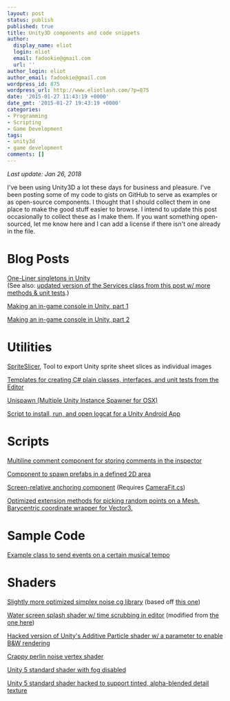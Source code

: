 ```yaml
---
layout: post
status: publish
published: true
title: Unity3D components and code snippets
author:
  display_name: eliot
  login: eliot
  email: fadookie@gmail.com
  url: ''
author_login: eliot
author_email: fadookie@gmail.com
wordpress_id: 875
wordpress_url: http://www.eliotlash.com/?p=875
date: '2015-01-27 11:43:19 +0000'
date_gmt: '2015-01-27 19:43:19 +0000'
categories:
- Programming
- Scripting
- Game Development
tags:
- unity3d
- game development
comments: []
---
```


*Last update: Jan 26, 2018*

I've been using Unity3D a lot these days for business and pleasure. I've been posting some of my code to gists on GitHub to serve as examples or as open-source components. I thought that I should collect them in one place to make the good stuff easier to browse. I intend to update this post occasionally to collect these as I make them. If you want something open-sourced, let me know here and I can add a license if there isn't one already in the file.

# Blog Posts

[One-Liner singletons in Unity](https://www.packtpub.com/books/content/one-liner-singletons-unity)<br/>
(See also: [updated version of the Services class from this post w/ more methods & unit tests](https://gist.github.com/fadookie/96a5967e55b3df3379d71c2f519c38c0).)

[Making an in-game console in Unity, part 1](https://www.packtpub.com/books/content/making-game-console-unity-part-1)

[Making an in-game console in Unity, part 2](https://www.packtpub.com/books/content/making-game-console-unity-part-2)

# Utilities

[SpriteSlicer](https://github.com/fadookie/SpriteSlicer), Tool to export Unity sprite sheet slices as individual images

[Templates for creating C# plain classes, interfaces, and unit tests from the Editor](https://gist.github.com/fadookie/c983b078028033d4b9b4)

[Unispawn (Multiple Unity Instance Spawner for OSX)](http://www.eliotlash.com/2014/05/unispawn/ "Unispawn")

[Script to install, run, and open logcat for a Unity Android App](https://gist.github.com/fadookie/96cafaa4342ec32a43c7)

# Scripts

[Multiline comment component for storing comments in the inspector](https://gist.github.com/fadookie/e6cd6e3d97060416af1c)

[Component to spawn prefabs in a defined 2D area](https://gist.github.com/fadookie/6220ad6b9913246dfd4e)

[Screen-relative anchoring component](https://gist.github.com/fadookie/256947788c364400abe1) (Requires [CameraFit.cs](http://gamedev.stackexchange.com/a/89973/50623))

[Optimized extension methods for picking random points on a Mesh. Barycentric coordinate wrapper for Vector3.](https://gist.github.com/fadookie/c5f0cf15074e099ae7ab)

# Sample Code

[Example class to send events on a certain musical tempo](https://gist.github.com/fadookie/3e561baa03baac9152a0)

# Shaders

[Slightly more optimized simplex noise cg library](https://gist.github.com/fadookie/25adf86ae7e2753d717c) (based off [this one](http://forum.unity3d.com/threads/2d-3d-4d-optimised-perlin-noise-cg-hlsl-library-cginc.218372/))

[Water screen splash shader w/ time scrubbing in editor](https://gist.github.com/fadookie/9c4496ae68adb995046e) (modified from [the one here](http://unitycoder.com/blog/2012/02/26/water-splash-screen-effect-shader/))

[Hacked version of Unity's Additive Particle shader w/ a parameter to enable B&W rendering](https://gist.github.com/fadookie/4f323ab3d9e4c95c3cca)

[Crappy perlin noise vertex shader](https://gist.github.com/fadookie/64f0f06b8823bda3d9d7)

[Unity 5 standard shader with fog disabled  
](https://gist.github.com/fadookie/ea790779161b974536e7)

[Unity 5 standard shader hacked to support tinted, alpha-blended detail texture](https://github.com/fadookie/standardShaderHacks)
